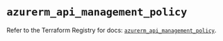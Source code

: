 # `azurerm_api_management_policy`

Refer to the Terraform Registry for docs: [`azurerm_api_management_policy`](https://registry.terraform.io/providers/hashicorp/azurerm/4.44.0/docs/resources/api_management_policy).
